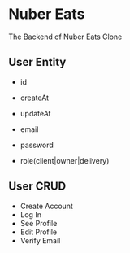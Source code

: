 # Nuber Eats

The Backend of Nuber Eats Clone

## User Entity

- id
- createAt
- updateAt

- email
- password
- role(client|owner|delivery)

## User CRUD

- Create Account
- Log In
- See Profile
- Edit Profile
- Verify Email
